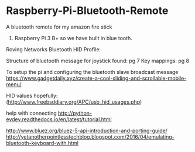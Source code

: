 # Raspberry-Pi-Bluetooth-Remote
A bluetooth remote for my amazon fire stick


1. Raspberry Pi 3 B+ so we have built in blue tooth.


Roving Networks Bluetooth HID Profile:

Structure of bluetooth message for joystick found: pg 7 
Key mappings: pg 8

To setup the pi and configuring the bluetooth slave broadcast message
https://www.gadgetdaily.xyz/create-a-cool-sliding-and-scrollable-mobile-menu/


HID values hopefully:(http://www.freebsddiary.org/APC/usb_hid_usages.php)

help with connecting
http://python-evdev.readthedocs.io/en/latest/tutorial.html



http://www.bluez.org/bluez-5-api-introduction-and-porting-guide/
http://yetanotherpointlesstechblog.blogspot.com/2016/04/emulating-bluetooth-keyboard-with.html
